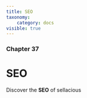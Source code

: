 ```yaml
---
title: SEO
taxonomy:
    category: docs
visible: true
---
```


### Chapter 37

# SEO

Discover the **SEO** of sellacious 